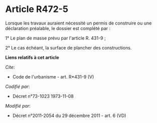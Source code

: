 # Article R472-5

Lorsque les travaux auraient nécessité un permis de construire ou une déclaration préalable, le dossier est complété par :

1° Le plan de masse prévu par l'article R. 431-9 ;

2° Le cas échéant, la surface de plancher des constructions.

**Liens relatifs à cet article**

_Cite_:

  - Code de l'urbanisme - art. R*431-9 (V)

_Codifié par_:

  - Décret n°73-1023 1973-11-08

_Modifié par_:

  - Décret n°2011-2054 du 29 décembre 2011 - art. 6 (VD)
